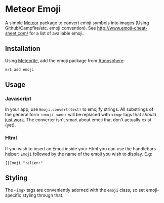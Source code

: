 # Meteor Emoji 

A simple [Meteor](http://www.meteor.com/) package to convert emoji symbols into images (Using Github/Campfire/etc. 
emoji convention). See http://www.emoji-cheat-sheet.com/ for a list of available emoji.

## Installation

Using [Meteorite](https://github.com/oortcloud/meteorite/), add the emoji package from 
[Atmosphere](https://atmosphere.meteor.com/):
```
mrt add emoji
```

## Usage

### Javascript
In your app, use `Emoji.convert(text)` to emojify strings. All substrings of the general form `:emoji_name:` will
be replaced with `<img>` tags that *should* 
[just work](http://codinghorror.typepad.com/.a/6a0120a85dcdae970b0128776ff992970c-pi). The converter isn't smart about
emoji that don't actually exist (yet).

### Html
If you wish to insert an Emoji inside your Html you can use the handlebars helper: `Emoji` followed by the name of the emoji you wish to display. E.g:
```
{{Emoji ":alien:"
```

## Styling

The `<img>` tags are conveniently adorned with the `emoji` class, so set emoji-specific styling through that.
